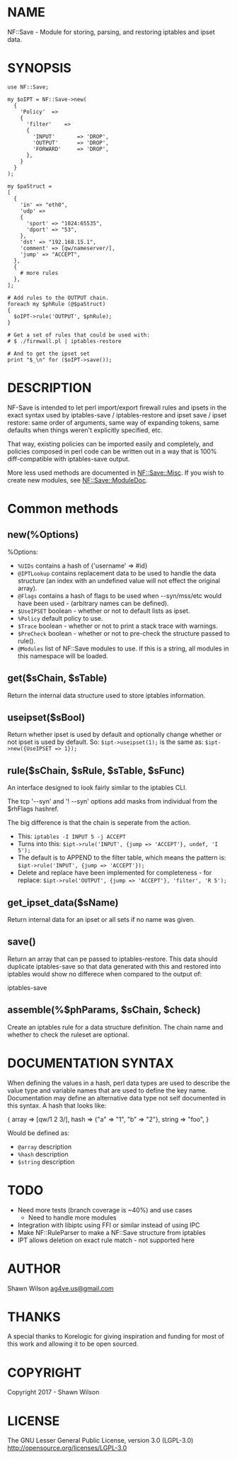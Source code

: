 # NAME

NF::Save - Module for storing, parsing, and restoring iptables and 
ipset data.

# SYNOPSIS

    use NF::Save;

    my $oIPT = NF::Save->new(
      {
        'Policy'  =>
        {
          'filter'    =>
          {
            'INPUT'       => 'DROP',
            'OUTPUT'      => 'DROP',
            'FORWARD'     => 'DROP',
          },
        }
      }
    );

    my $paStruct = 
    [
      {
        'in' => "eth0",
        'udp' => 
        {
          'sport' => "1024:65535",
          'dport' => "53",
        }, 
        'dst' => "192.168.15.1",
        'comment' => [qw/nameserver/],
        'jump' => "ACCEPT",
      },
      {
        # more rules
      },
    ];

    # Add rules to the OUTPUT chain.
    foreach my $phRule (@$paStruct)
    {
      $oIPT->rule('OUTPUT', $phRule);
    }

    # Get a set of rules that could be used with: 
    # $ ./firewall.pl | iptables-restore

    # And to get the ipset set
    print "$_\n" for ($oIPT->save());

# DESCRIPTION

NF-Save is intended to let perl import/export firewall rules and ipsets
in the exact syntax used by iptables-save / iptables-restore and ipset
save / ipset restore: same order of arguments, same way of expanding
tokens, same defaults when things weren't explicitly specified, etc.

That way, existing policies can be imported easily and completely, and
policies composed in perl code can be written out in a way that is 100%
diff-compatible with iptables-save output.

More less used methods are documented in [NF::Save::Misc](https://metacpan.org/pod/NF::Save::Misc). If you wish 
to create new modules, see [NF::Save::ModuleDoc](https://metacpan.org/pod/NF::Save::ModuleDoc).

# Common methods

## new(%Options)

%Options:

- `%UIDs` contains a hash of {'username' => #id}
- `@IPTLookup` contains replacement data to be used to handle the data 
structure (an index with an undefined value will not effect the 
original array).
- `@Flags` contains a hash of flags to be used when --syn/mss/etc would 
have been used - (arbitrary names can be defined).
- `$UseIPSET` boolean - whether or not to default lists as ipset.
- `%Policy` default policy to use.
- `$Trace` boolean - whether or not to print a stack trace with warnings.
- `$PreCheck` boolean - whether or not to pre-check the structure passed 
to rule().
- `@Modules` list of NF::Save modules to use. If this is a string, all 
modules in this namespace will be loaded.

## get($sChain, $sTable)

Return the internal data structure used to store iptables information.

## useipset($sBool)

Return whether ipset is used by default and optionally change whether
or not ipset is used by default. So:
`$ipt->useipset(1);`
is the same as:
`$ipt->new({UseIPSET => 1});`

## rule($sChain, $sRule, $sTable, $sFunc)

An interface designed to look fairly similar to the iptables CLI.

The tcp '--syn' and '! --syn' options add masks from individual from
the $rhFlags hashref.

The big difference is that the chain is seperate from the action.

- This:
`iptables -I INPUT 5 -j ACCEPT`
- Turns into this:
`$ipt->rule('INPUT', {jump => 'ACCEPT'}, undef, 'I 5');`
- The default is to APPEND to the filter table, which means the pattern is:
`$ipt->rule('INPUT', {jump => 'ACCEPT'});`
- Delete and replace have been implemented for completeness - for replace:
`$ipt->rule('OUTPUT', {jump => 'ACCEPT'}, 'filter', 'R 5');`

## get\_ipset\_data($sName)

Return internal data for an ipset or all sets if no name was given.

## save()

Return an array that can pe passed to iptables-restore. This data 
should duplicate iptables-save so that data generated with this and 
restored into iptables would show no differece when compared to the
output of:

iptables-save

## assemble(%$phParams, $sChain, $check)

Create an iptables rule for a data structure definition.
The chain name and whether to check the ruleset are optional.

# DOCUMENTATION SYNTAX

When defining the values in a hash, perl data types are used to 
describe the value type and variable names that are used to define 
the key name. Documentation may define an alternative data type not
self documented in this syntax. A hash that looks like:

{
  array   => \[qw/1 2 3/\],
  hash    => {"a" => "1", "b" => "2"},
  string  => "foo",
}

Would be defined as:

- `@array` description
- `%hash` description
- `$string` description

# TODO

- Need more tests (branch coverage is ~40%) and use cases
    - Need to handle more modules
- Integration with libiptc using FFI or similar instead of using IPC
- Make NF::RuleParser to make a NF::Save structure from iptables
- IPT allows deletion on exact rule match - not supported here

# AUTHOR

Shawn Wilson <ag4ve.us@gmail.com>

# THANKS

A special thanks to Korelogic for giving inspiration and funding for most
of this work and allowing it to be open sourced.

# COPYRIGHT

Copyright 2017 - Shawn Wilson

# LICENSE

The GNU Lesser General Public License, version 3.0 (LGPL-3.0)
http://opensource.org/licenses/LGPL-3.0
